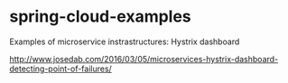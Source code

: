 # spring-cloud-examples
Examples of microservice instrastructures: Hystrix dashboard

http://www.josedab.com/2016/03/05/microservices-hystrix-dashboard-detecting-point-of-failures/
